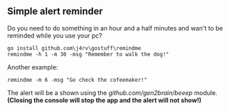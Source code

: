 ## Simple alert reminder

Do you need to do something in an hour and a half minutes and wan't to be reminded while you use your pc?

```
go install github.com\j4rv\gostuff\remindme  
remindme -h 1 -m 30 -msg "Remember to walk the dog!"
```

Another example:

```
remindme -m 6 -msg "Go check the cofeemaker!"
```

The alert will be a shown using the *github.com/gen2brain/beeep* module.  
**(Closing the console will stop the app and the alert will not show!)**